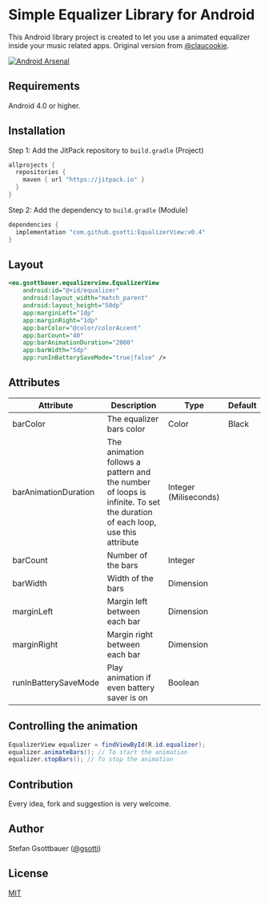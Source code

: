 
  
Simple Equalizer Library for Android
==================================  
  
This Android library project is created to let you use a animated equalizer inside your music related apps. Original version from [@claucookie](https://github.com/claucookie/mini-equalizer-library-android).  
  
[![Android Arsenal](https://img.shields.io/badge/Android%20Arsenal-Simple%20Equalizer%20Library-brightgreen.svg?style=flat)](https://android-arsenal.com/details/1/3715)  
  
Requirements  
--------  
Android 4.0 or higher.  
  
Installation  
--------  
Step 1: Add the JitPack repository to `build.gradle` (Project)  
```groovy  
allprojects {  
  repositories {
    maven { url "https://jitpack.io" }
  }
}  
```  
Step 2: Add the dependency to `build.gradle` (Module)  
```groovy  
dependencies {  
  implementation "com.github.gsotti:EqualizerView:v0.4"
}  
 ```  
Layout  
--------  
````xml  
<eu.gsottbauer.equalizerview.EqualizerView
    android:id="@+id/equalizer"  
    android:layout_width="match_parent"  
    android:layout_height="50dp"  
    app:marginLeft="1dp"    
    app:marginRight="1dp"  
    app:barColor="@color/colorAccent"  
    app:barCount="40"  
    app:barAnimationDuration="2000"  
    app:barWidth="5dp"  
    app:runInBatterySaveMode="true|false" />  
````  
  
Attributes  
--------  
|Attribute|Description|Type|Default|  
|--|--|--|--|  
|barColor|The equalizer bars color|Color|Black|  
|barAnimationDuration|The animation follows a pattern and the number of loops is infinite. To set the duration of each loop, use this attribute|Integer (Miliseconds)|  
|barCount|Number of the bars|Integer|  
|barWidth|Width of the bars|Dimension|  
|marginLeft|Margin left between each bar|Dimension|  
|marginRight|Margin right between each bar|Dimension|  
|runInBatterySaveMode|Play animation if even battery saver is on|Boolean|  
  
  
  
Controlling the animation  
--------  
  
````java  
EqualizerView equalizer = findViewById(R.id.equalizer);  
equalizer.animateBars(); // To start the animation  
equalizer.stopBars(); // To stop the animation  
````  
  
Contribution  
--------  
Every idea, fork and suggestion is very welcome.  
  
Author  
--------  
Stefan Gsottbauer ([@gsotti](https://github.com/gsotti))
  
License  
--------  
[MIT](https://opensource.org/licenses/MIT)
